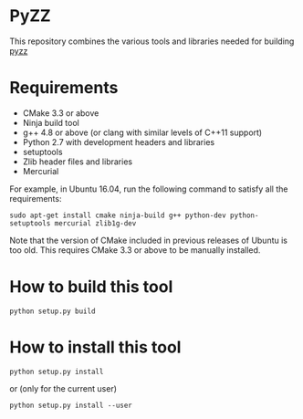 # PyZZ

This repository combines the various tools and libraries needed for building [pyzz](https://bitbucket.org/sterin/pyzz)

# Requirements

* CMake 3.3 or above
* Ninja build tool
* g++ 4.8 or above (or clang with similar levels of C++11 support)
* Python 2.7 with development headers and libraries
* setuptools
* Zlib header files and libraries
* Mercurial

For example, in Ubuntu 16.04, run the following command to satisfy all the requirements:

    sudo apt-get install cmake ninja-build g++ python-dev python-setuptools mercurial zlib1g-dev

Note that the version of CMake included in previous releases of Ubuntu is too old. This requires CMake 3.3 or above to be manually installed.

# How to build this tool #

    python setup.py build

# How to install this tool

    python setup.py install

or (only for the current user)

    python setup.py install --user
